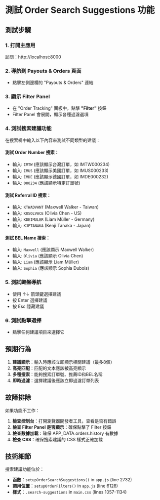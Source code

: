 # 測試 Order Search Suggestions 功能

## 測試步驟

### 1. 打開主應用
訪問：http://localhost:8000

### 2. 導航到 Payouts & Orders 頁面
- 點擊左側邊欄的 "Payouts & Orders" 連結

### 3. 顯示 Filter Panel
- 在 "Order Tracking" 面板中，點擊 **"Filter"** 按鈕
- Filter Panel 會展開，顯示各種過濾選項

### 4. 測試搜索建議功能
在搜索欄中輸入以下內容來測試不同類型的建議：

#### 測試 Order Number 搜索：
- 輸入: `IMTW` (應該顯示台灣訂單，如 IMTW000234)
- 輸入: `IMUS` (應該顯示美國訂單，如 IMUS000233)
- 輸入: `IMDE` (應該顯示德國訂單，如 IMDE000232)
- 輸入: `000234` (應該顯示特定訂單號)

#### 測試 Referral ID 搜索：
- 輸入: `KTWADVANT` (Maxwell Walker - Taiwan)
- 輸入: `KUSOLVACE` (Olivia Chen - US)
- 輸入: `KDEIMULER` (Liam Müller - Germany)
- 輸入: `KJPTANAKA` (Kenji Tanaka - Japan)

#### 測試 BEL Name 搜索：
- 輸入: `Maxwell` (應該顯示 Maxwell Walker)
- 輸入: `Olivia` (應該顯示 Olivia Chen)
- 輸入: `Liam` (應該顯示 Liam Müller)
- 輸入: `Sophia` (應該顯示 Sophia Dubois)

### 5. 測試鍵盤導航
- 使用 ↑↓ 箭頭鍵選擇建議
- 按 Enter 選擇建議
- 按 Esc 隱藏建議

### 6. 測試點擊選擇
- 點擊任何建議項目來選擇它

## 預期行為

1. **建議顯示**：輸入時應該立即顯示相關建議（最多8個）
2. **高亮匹配**：匹配的文本應該被高亮顯示
3. **多種搜索**：能夠搜索訂單號、推薦ID和BEL名稱
4. **即時過濾**：選擇建議後應該立即過濾訂單列表

## 故障排除

如果功能不工作：

1. **檢查控制台**：打開瀏覽器開發者工具，查看是否有錯誤
2. **檢查 Filter Panel 是否顯示**：確保點擊了 Filter 按鈕
3. **檢查數據加載**：確保 APP_DATA.orders.history 有數據
4. **檢查 CSS**：確保搜索建議的 CSS 樣式正確加載

## 技術細節

搜索建議功能位於：
- **函數**：`setupOrderSearchSuggestions()` in `app.js` (line 2732)
- **調用位置**：`setupOrderFilters()` in `app.js` (line 6128)
- **樣式**：`.search-suggestions` in `main.css` (lines 1057-1134)
